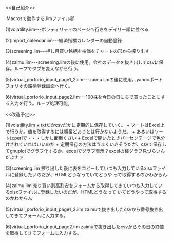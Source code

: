 <<自己紹介>>

iMacrosで動作する.iimファイル郡

(1)volatility.iim---ボラティリティのページへ行きをデイリー順に並べる

(2)import_calendar.iim---経済指標カレンダーの自動登録

(3)screening.iim---押し目買い銘柄を株価をチャートの形から搾り出す

(4)zaimu.iim---screening.iimの後に使用。会社のデータを抜き出してcsvに保存。ループでタブを変えながら行う。

(5)virtual_porforio_input_page1_2.iim---zaimu.iimの後に使用。yahooポートフォリオの銘柄登録画面へ行く。

(6)virtual_porforio_input_page2.iim---100株を今日の日にちで買ったことにする入力を行う。ループ処理可能。




<<改造予定>>

(1)volatility.iim
	+ txtだかcsvだかに定期的に保存していく。
	+ ソートはExcel上で行うか。値を取得するには順番どおりとは行かないようだ。
	+ あるいはソートはperlで・・・しかし面倒くさい
	+ Excelで開いたときパーセンテージで色分けされていればいいのだ
	+ 定期保存の方法はうまくいきそうだが、csvで保存してgnuplotでグラフ化するか、excelでグラフ表示？excelの棒グラフ見づらいんだよナァ

(3)screening.iim
搾り出した後に表をコピーしていつも入力しているxlsxファイルに登録したいのだが、HTMLどうなっていてどうや
って取得するのかわからん

(4)zaimu.iim
売り買い割高割安をフォームから取得してきていつも入力しているxlsxファイルに登録したいのだが、HTMLどうなって
いてどうやって取得するのかわからん

(5)virtual_porforio_input_page1_2.iim
zaimuで抜き出したcsvから番号抜き出してきてフォームに入力する。

(6)virtual_porforio_input_page2.iim
zaimuで抜き出したcsvからその日の終値を取得してきてフォームに入力する。
